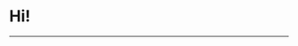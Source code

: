<!-- must not put anything here?? -->
# Hi!
---

<zero-md src="https://raw.githubusercontent.com/spir0th/spir0th/main/README.md">
    <template>
        <link rel="stylesheet" href="{{ "/assets/css/style.css" | relative_url }}">
        {%if site.color-scheme %}
            <link rel="stylesheet" href="{{ "/assets/css/colors-ColorScheme.css?v=" | replace: "ColorScheme", site.color-scheme | append: site.github.build_revision | relative_url }}">
        {% else %}
            <link rel="stylesheet" href="{{ "/assets/css/colors-auto.css?v=" | append: site.github.build_revision | relative_url }}">
        {% endif %}
    </template>
</zero-md>